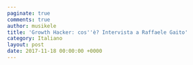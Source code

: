 ```yaml
---
paginate: true
comments: true
author: musikele
title: 'Growth Hacker: cos''è? Intervista a Raffaele Gaito'
category: Italiano
layout: post
date: 2017-11-18 00:00:00 +0000
---
```

